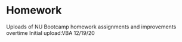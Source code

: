 # Homework

Uploads of NU Bootcamp homework assignments and improvements overtime
Initial upload:VBA 12/19/20
